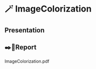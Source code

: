 # 🪄 ImageColorization
## Presentation


## ✒️📝Report
ImageColorization.pdf[](https://github.com/choiwlsd/ImageColorization/blob/main/assets/ImageColorization.pdf)
